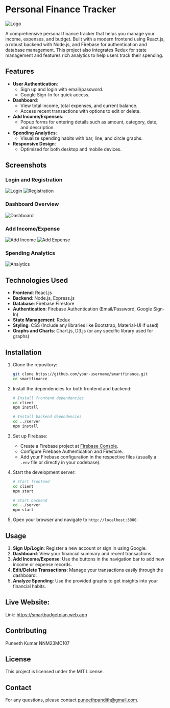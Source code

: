 # Personal Finance Tracker

![Logo](./src/components/images/logo1.png)

A comprehensive personal finance tracker that helps you manage your income, expenses, and budget. Built with a modern frontend using React.js, a robust backend with Node.js, and Firebase for authentication and database management. This project also integrates Redux for state management and features rich analytics to help users track their spending.

## Features

- **User Authentication**: 
  - Sign up and login with email/password.
  - Google Sign-In for quick access.
- **Dashboard**:
  - View total income, total expenses, and current balance.
  - Access recent transactions with options to edit or delete.
- **Add Income/Expenses**:
  - Popup forms for entering details such as amount, category, date, and description.
- **Spending Analytics**:
  - Visualize spending habits with bar, line, and circle graphs.
- **Responsive Design**: 
  - Optimized for both desktop and mobile devices.

## Screenshots

### Login and Registration
![Login](src/components/screenshots/login.png)
![Registration](src/components/screenshots/register.png)

### Dashboard Overview
![Dashboard](src/components/screenshots/dashboard.png)

### Add Income/Expense
![Add Income](src/components/screenshots/addIncome.png)
![Add Expense](src/components/screenshots/addExpense.png)

### Spending Analytics
![Analytics](src/components/screenshots/SpendingTransactions.png)

## Technologies Used

- **Frontend**: React.js
- **Backend**: Node.js, Express.js
- **Database**: Firebase Firestore
- **Authentication**: Firebase Authentication (Email/Password, Google Sign-In)
- **State Management**: Redux
- **Styling**: CSS (Include any libraries like Bootstrap, Material-UI if used)
- **Graphs and Charts**: Chart.js, D3.js (or any specific library used for graphs)

## Installation

1. Clone the repository:

    ```bash
    git clone https://github.com/your-username/smartfinance.git
    cd smartfinance
    ```

2. Install the dependencies for both frontend and backend:

    ```bash
    # Install frontend dependencies
    cd client
    npm install

    # Install backend dependencies
    cd ../server
    npm install
    ```

3. Set up Firebase:
    - Create a Firebase project at [Firebase Console](https://console.firebase.google.com/).
    - Configure Firebase Authentication and Firestore.
    - Add your Firebase configuration in the respective files (usually a `.env` file or directly in your codebase).

4. Start the development server:

    ```bash
    # Start frontend
    cd client
    npm start

    # Start backend
    cd ../server
    npm start
    ```

5. Open your browser and navigate to `http://localhost:3000`.

## Usage

1. **Sign Up/Login**: Register a new account or sign in using Google.
2. **Dashboard**: View your financial summary and recent transactions.
3. **Add Income/Expense**: Use the buttons in the navigation bar to add new income or expense records.
4. **Edit/Delete Transactions**: Manage your transactions easily through the dashboard.
5. **Analyze Spending**: Use the provided graphs to get insights into your financial habits.

## Live Website:
Link: https://smartbudgetplan.web.app

## Contributing

Puneeth Kumar NNM23MC107

## License

This project is licensed under the MIT License.

## Contact

For any questions, please contact [puneethpandith@gmail.com](mailto:puneethpandith@gmail.com).

